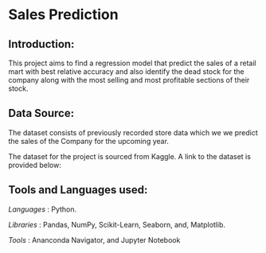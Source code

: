# Sales Prediction
## Introduction:
This project aims to find a regression model that predict the sales of a retail mart with best relative accuracy and also identify the dead stock for the company along with the most selling and most profitable sections of their stock.
## Data Source:
The dataset consists of previously recorded store data which we  we predict the sales of the Company for the upcoming year.

The dataset for the project is sourced from Kaggle. A link to the dataset is provided below:
## Tools and Languages used:
*Languages* : Python.

*Libraries* : Pandas, NumPy, Scikit-Learn, Seaborn, and, Matplotlib.

*Tools* : Ananconda Navigator, and Jupyter Notebook

